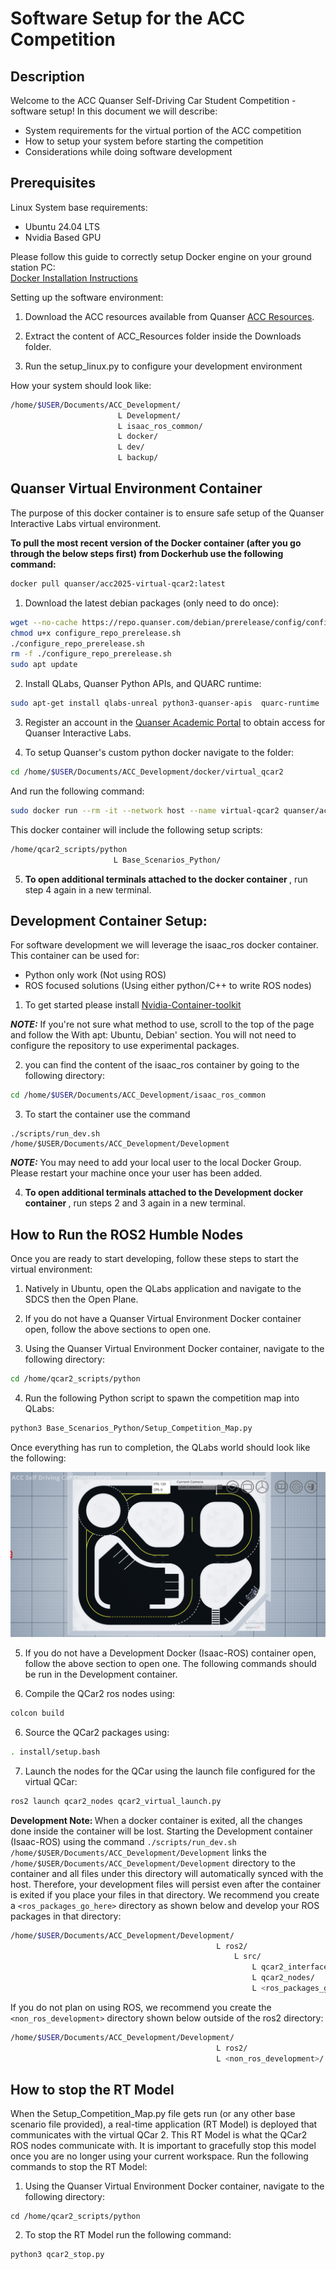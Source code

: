 # Software Setup for the ACC Competition

## Description

Welcome to the ACC Quanser Self-Driving Car Student Competition - software setup!
In this document we will describe:

- System requirements for the virtual portion of the ACC competition
- How to setup your system before starting the competition
- Considerations while doing software development

## Prerequisites

Linux System base requirements:

- Ubuntu 24.04 LTS
- Nvidia Based GPU

Please follow this guide to correctly setup Docker engine on your ground station PC: \
[Docker Installation Instructions](https://docs.docker.com/engine/install/ubuntu/)

Setting up the software environment:

1. Download the ACC resources available from Quanser [ACC Resources](https://quanserinc.box.com/s/g2690n3jwbhquwr8uqdz0b45m5wx945z).

2. Extract the content of ACC_Resources folder inside the Downloads folder.

3. Run the setup_linux.py to configure your development environment

How your system should look like:

``` bash
/home/$USER/Documents/ACC_Development/ 
                        L Development/
                        L isaac_ros_common/
                        L docker/
                        L dev/
                        L backup/
```

## Quanser Virtual Environment Container

The purpose of this docker container is to ensure safe setup of the Quanser Interactive Labs virtual environment.

<strong> To pull the most recent version of the Docker container (after you go through the below steps first) from Dockerhub use the following command: </strong>

```bash
docker pull quanser/acc2025-virtual-qcar2:latest
```

1. Download the latest debian packages (only need to do once):

``` bash
wget --no-cache https://repo.quanser.com/debian/prerelease/config/configure_repo_prerelease.sh 
chmod u+x configure_repo_prerelease.sh
./configure_repo_prerelease.sh 
rm -f ./configure_repo_prerelease.sh 
sudo apt update 
```

2. Install QLabs, Quanser Python APIs, and QUARC runtime:

```bash
sudo apt-get install qlabs-unreal python3-quanser-apis  quarc-runtime
```

3. Register an account in the [Quanser Academic Portal](https://portal.quanser.com/Accounts/Register) to obtain access for Quanser Interactive Labs.

4. To setup Quanser's custom python docker navigate to the folder:

```bash
cd /home/$USER/Documents/ACC_Development/docker/virtual_qcar2
```

And run the following command:

```bash
sudo docker run --rm -it --network host --name virtual-qcar2 quanser/acc2025-virtual-qcar2 bash
```

This docker container will include the following setup scripts:

 ```bash
/home/qcar2_scripts/python 
                        L Base_Scenarios_Python/
```

5. <strong> To open additional terminals attached to the docker container </strong>, run step 4 again in a new terminal.

## Development Container Setup:

For software development we will leverage the isaac_ros docker container. This container can be used for:

- Python only work (Not using ROS)
- ROS focused solutions (Using either python/C++ to write ROS nodes) 

1. To get started please install [Nvidia-Container-toolkit](https://docs.nvidia.com/datacenter/cloud-native/container-toolkit/latest/install-guide.html#configuring-docker)

**_NOTE:_**  If you're not sure what method to use, scroll to the top of the page and follow the With apt: Ubuntu, Debian' section. You will not need to configure the repository to use experimental packages.

2. you can find the content of the isaac_ros container by going to the following directory:

```bash
cd /home/$USER/Documents/ACC_Development/isaac_ros_common
```

3. To start the container use the command

```
./scripts/run_dev.sh  /home/$USER/Documents/ACC_Development/Development
``` 

**_NOTE:_**  You may need to add your local user to the local Docker Group. Please restart your machine once your user has been added. 

4. <strong> To open additional terminals attached to the Development docker container </strong>, run steps 2 and 3 again in a new terminal.

## How to Run the ROS2 Humble Nodes

Once you are ready to start developing, follow these steps to start the virtual environment:

1. Natively in Ubuntu, open the QLabs application and navigate to the SDCS then the Open Plane.

2. If you do not have a Quanser Virtual Environment Docker container open, follow the above sections to open one.

3. Using the Quanser Virtual Environment Docker container, navigate to the following directory:

```bash
cd /home/qcar2_scripts/python
```

4. Run the following Python script to spawn the competition map into QLabs:

```bash
python3 Base_Scenarios_Python/Setup_Competition_Map.py
```

Once everything has run to completion, the QLabs world should look like the following:

![QLabs after running Setup_Competition_Map.py](https://github.com/quanser/ACC-Competition-2025/blob/main/Software_Setup/Pictures/HowToStart.png)

5. If you do not have a Development Docker (Isaac-ROS) container open, follow the above section to open one. The following commands should be run in the Development container.

6. Compile the QCar2 ros nodes using:

```bash
colcon build
```

6. Source the QCar2 packages using:

```bash
. install/setup.bash
```

7. Launch the nodes for the QCar using the launch file configured for the virtual QCar:

```bash
ros2 launch qcar2_nodes qcar2_virtual_launch.py
```

<strong> Development Note: </strong> When a docker container is exited, all the changes done inside the container will be lost. Starting the Development container (Isaac-ROS) using the command `./scripts/run_dev.sh  /home/$USER/Documents/ACC_Development/Development` links the `/home/$USER/Documents/ACC_Development/Development` directory to the container and all files under this directory will automatically synced with the host. Therefore, your development files will persist even after the container is exited if you place your files in that directory. We recommend you create a `<ros_packages_go_here>` directory as shown below and develop your ROS packages in that directory:

```bash
/home/$USER/Documents/ACC_Development/Development/
                                              L ros2/
                                                  L src/
                                                      L qcar2_interfaces/
                                                      L qcar2_nodes/
                                                      L <ros_packages_go_here>/
```

If you do not plan on using ROS, we recommend you create the `<non_ros_development>` directory shown below outside of the ros2 directory:

```bash
/home/$USER/Documents/ACC_Development/Development/
                                              L ros2/
                                              L <non_ros_development>/
```


## How to stop the RT Model

When the Setup_Competition_Map.py file gets run (or any other base scenario file provided), a real-time application (RT Model) is deployed that communicates with the virtual QCar 2. This RT Model is what the QCar2 ROS nodes communicate with. It is important to gracefully stop this model once you are no longer using your current workspace. Run the following commands to stop the RT Model:

1. Using the Quanser Virtual Environment Docker container, navigate to the following directory:

```
cd /home/qcar2_scripts/python
```

2. To stop the RT Model run the following command:

```bash
python3 qcar2_stop.py
```
